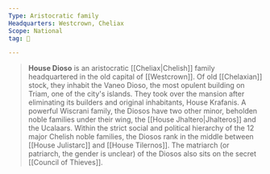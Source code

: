 ```yaml
---
Type: Aristocratic family
Headquarters: Westcrown, Cheliax
Scope: National
tag: 👥

---
```


> **House Dioso** is an aristocratic [[Cheliax|Chelish]] family headquartered in the old capital of [[Westcrown]]. Of old [[Chelaxian]] stock, they inhabit the Vaneo Dioso, the most opulent building on Triam, one of the city's islands. They took over the mansion after eliminating its builders and original inhabitants, House Krafanis. A powerful Wiscrani family, the Diosos have two other minor, beholden noble families under their wing, the [[House Jhaltero|Jhalteros]] and the Ucalaars. Within the strict social and political hierarchy of the 12 major Chelish noble families, the Diosos rank in the middle between [[House Julistarc]] and [[House Tilernos]]. The matriarch (or patriarch, the gender is unclear) of the Diosos also sits on the secret [[Council of Thieves]].









